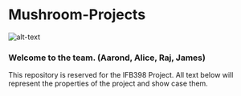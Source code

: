 # Mushroom-Projects
![alt-text][mushroom-img]

### Welcome to the team. (Aarond, Alice, Raj, James)
This repository is reserved for the IFB398 Project. 
All text below will represent the properties of the project and show case them.




[mushroom-img]: https://www.mariowiki.com/images/e/e8/Toads_SMR.png
